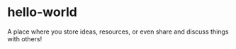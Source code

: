 # hello-world
A place where you store ideas, resources, or even share and discuss things with others!

